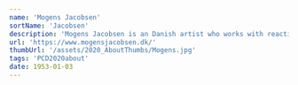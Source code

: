 ```yaml
---
name: 'Mogens Jacobsen'
sortName: 'Jacobsen' 
description: 'Mogens Jacobsen is an Danish artist who works with reactive artifacts and installations. In 1992 he embraced the internet as a new and open platform and co-founded the Danish net.art groups Artnode. In 2000 Mogens changed focus, moving away from screen-based works and towards speculative machines and networked installations often humorous in tone'
url: 'https://www.mogensjacobsen.dk/'
thumbUrl: '/assets/2020_AboutThumbs/Mogens.jpg'
tags: 'PCD2020about'
date: 1953-01-03
---
```

